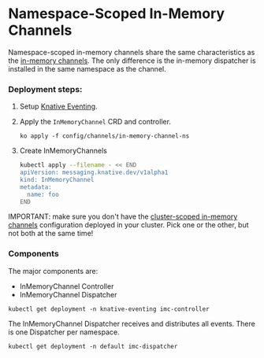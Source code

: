 # Namespace-Scoped In-Memory Channels

Namespace-scoped in-memory channels share the same characteristics as the
[in-memory channels](../in-memory-channel/README.md). The only difference is the in-memory
dispatcher is installed in the same namespace as the channel.

### Deployment steps:

1. Setup [Knative Eventing](../../../DEVELOPMENT.md).
1. Apply the `InMemoryChannel` CRD and controller.
   ```shell
   ko apply -f config/channels/in-memory-channel-ns
   ```
1. Create InMemoryChannels

   ```sh
   kubectl apply --filename - << END
   apiVersion: messaging.knative.dev/v1alpha1
   kind: InMemoryChannel
   metadata:
     name: foo
   END
   ```

IMPORTANT: make sure you don't have the [cluster-scoped in-memory channels](../in-memory-channel/README.md)
configuration deployed in your cluster. Pick one or the other, but not both at the same time!

### Components

The major components are:

- InMemoryChannel Controller
- InMemoryChannel Dispatcher

```shell
kubectl get deployment -n knative-eventing imc-controller
```

The InMemoryChannel Dispatcher receives and distributes all events. There is
one Dispatcher per namespace.

```shell
kubectl get deployment -n default imc-dispatcher
```
